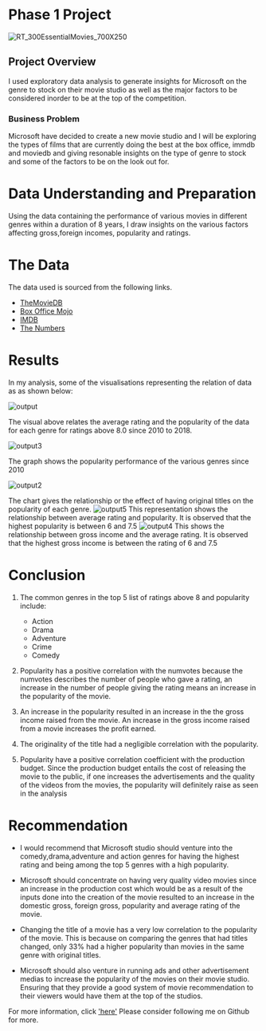 # Phase 1 Project

![RT_300EssentialMovies_700X250](https://user-images.githubusercontent.com/107495711/203859034-03a0293b-47b6-4235-b5bd-96264638b643.jpg)


## Project Overview

I used exploratory data analysis to generate insights for Microsoft on the genre to stock on their movie studio as well as the major factors to be considered inorder to be at the top of the competition.

### Business Problem

Microsoft have decided to create a new movie studio and I will be exploring the types of films that are currently doing the best at the box office, immdb and moviedb and giving resonable insights on the type of genre to stock and some of the factors to be on the look out for.

# Data Understanding and Preparation

Using the data containing the performance of various movies in different genres within a duration of 8 years, I draw insights on the various factors affecting gross,foreign incomes, popularity and ratings.

# The Data

The data used is sourced from the following links.
* [TheMovieDB](https://www.themoviedb.org/)
* [Box Office Mojo](https://www.boxofficemojo.com/)
* [IMDB](https://www.imdb.com/)
* [The Numbers](https://www.the-numbers.com/)

# Results
In my analysis, some of the visualisations representing the relation of data as as shown below:

 ![output](https://user-images.githubusercontent.com/107495711/203859201-d7e6477d-f719-41b2-988e-086c621b6e72.png)

 The visual above relates the average rating and the popularity of the data for each genre for ratings above 8.0 since 2010 to 2018.

 ![output3](https://user-images.githubusercontent.com/107495711/203859240-019a7d2b-c87d-4964-8097-c5eb14e1adad.png)

 The graph shows the popularity performance of the various genres since 2010

 ![output2](https://user-images.githubusercontent.com/107495711/203859264-213b7610-3b18-470b-ba50-02729fd4cb24.png)

 The chart gives the relationship or the effect of having original titles on the popularity of each genre.
![output5](https://user-images.githubusercontent.com/107495711/203871972-2096283c-f2d1-413a-b122-7483dbdf6605.png)
This representation shows the relationship between average rating and popularity.
It is observed that the highest popularity is between 6 and 7.5
![output4](https://user-images.githubusercontent.com/107495711/203871995-04f15d20-c5f6-4646-89af-8ab3f5801e5e.png)
This shows the relationship between gross income and the average rating.
It is observed that the highest gross income is between the rating of 6 and 7.5

# Conclusion

1. The common genres in the top 5 list of ratings above 8 and popularity include:
    * Action
    * Drama
    * Adventure
    * Crime
    * Comedy

2. Popularity has a positive correlation with the numvotes because the numvotes describes the number of people who gave a rating, an increase in the number of people giving the rating means an increase in the popularity of the movie.

3. An increase in the popularity resulted in an increase in the the gross income raised from the movie. An increase in the gross income raised from a movie increases the profit earned.

4. The originality of the title had a negligible correlation with the popularity.

5. Popularity have a positive correlation coefficient with the production budget. Since the production budget entails the cost of releasing the movie to the public, if one increases the advertisements and the quality of the videos from the movies, the popularity will definitely raise as seen in the analysis

# Recommendation

* I would recommend that Microsoft studio should venture into the comedy,drama,adventure and action genres for having the highest rating and being among the top 5 genres with a high popularity.

* Microsoft should concentrate on having very quality video movies since an increase in the production cost which would be as a result of the inputs done into the creation of the movie resulted to an increase in the domestic gross, foreign gross, popularity and average rating of the movie.

* Changing the title of a movie has a very low correlation to the popularity of the movie. This is because on comparing the genres that had titles changed, only 33% had a higher popularity than movies in the same genre with original titles.

* Microsoft should also venture in running ads and other advertisement medias to increase the popularity of the movies on their movie studio. Ensuring that they provide a good system of movie recommendation to their viewers would have them at the top of the studios.

For more information, click ['here'](https://github.com/Victor-Karanja/victor-dsfpt01-eda-project/blob/master/student.ipynb)
Please consider following me on Github for more.
